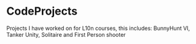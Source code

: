 # CodeProjects
Projects I have worked on for L10n courses, 
this includes: BunnyHunt VI, Tanker Unity, Solitaire and First Person shooter 
